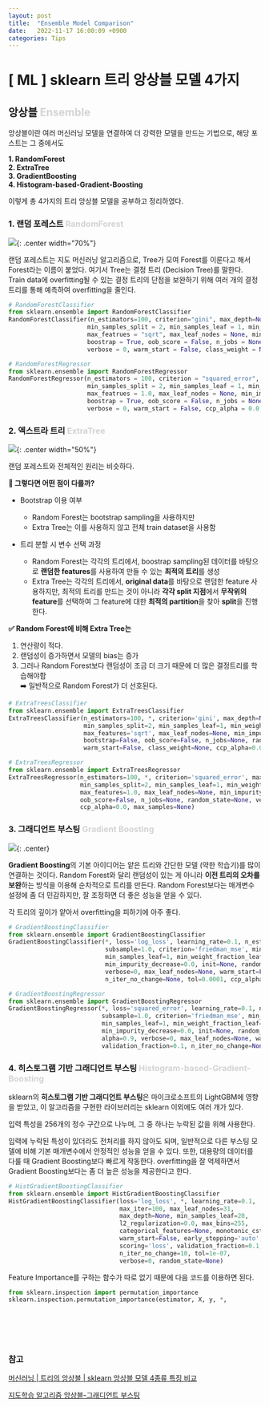 ```yaml
---
layout: post
title:  "Ensemble Model Comparison"
date:   2022-11-17 16:00:09 +0900
categories: Tips
---
```

# [ ML ] sklearn 트리 앙상블 모델 4가지



## 앙상블 <font color = 'lightgray'>Ensemble</font>
앙상블이란 
여러 머신러닝 모델을 연결하여 더 강력한 모델을 만드는 기법으로, 해당 포스트는 그 중에서도

**1. RandomForest** <br/>
**2. ExtraTree** <br/>
**3. GradientBoosting** <br/> 
**4. Histogram-based-Gradient-Boosting** <br/>
 
이렇게 총 4가지의 트리 앙상블 모델을 공부하고 정리하였다.



### 1. 랜덤 포레스트 <font color = 'lightgray'>RandomForest</font>

![](/assets/img/img_221117/random_forest_img.png){: .center width="70%"}

랜덤 포레스트는 지도 머신러닝 알고리즘으로, Tree가 모여 Forest를 이룬다고 해서 Forest라는 이름이 붙었다. 여기서 Tree는 결정 트리 (Decision Tree)를 말한다. Train data에 overfitting될 수 있는 결정 트리의 단점을 보완하기 위해 여러 개의 결정 트리를 통해 예측하여 overfitting을 줄인다.

```python
# RandomForestClassifier
from sklearn.ensemble import RandomForestClassifier
RandomForestClassifier(n_estimators=100, criterion="gini", max_depth=None,
                      min_samples_split = 2, min_samples_leaf = 1, min_weight_fraction_leaf = 0.0,
                      max_featrues = "sqrt", max_leaf_nodes = None, min_impurity_decrease = 0.0,
                      boostrap = True, oob_score = False, n_jobs = None, random_state = None,
                      verbose = 0, warm_start = False, class_weight = None, ccp_alpha = 0.0, max_samples = None)
```

```python
# RandomForestRegressor
from sklearn.ensemble import RandomForestRegressor
RandomForestRegressor(n_estimators = 100, criterion = "squared_error", max_depth = None,
                      min_samples_split = 2, min_samples_leaf = 1, min_weight_fraction_leaf = 0.0,
                      max_featrues = 1.0, max_leaf_nodes = None, min_impurity_decrease = 0.0,
                      boostrap = True, oob_score = False, n_jobs = None, random_state = None,
                      verbose = 0, warm_start = False, ccp_alpha = 0.0, max_samples = None)
```


### 2. 엑스트라 트리 <font color = 'lightgray'>ExtraTree</font>
![](/assets/img/img_221116/extra_tree_model.png){: .center width="50%"}

랜덤 포레스트와 전체적인 원리는 비슷하다.

**🤔 그렇다면 어떤 점이 다를까?**

* Bootstrap 이용 여부
  * Random Forest는 bootstrap sampling을 사용하지만
  * Extra Tree는 이를 사용하지 않고 전체 train dataset을 사용함


* 트리 분할 시 변수 선택 과정
  * Random Forest는 각각의 트리에서, boostrap sampling된 데이터를 바탕으로 **랜덤한 features**를 사용하여 만들 수 있는 **최적의 트리**를 생성
  * Extra Tree는 각각의 트리에서, **original data**를 바탕으로 랜덤한 feature 사용하지만, 최적의 트리를 만드는 것이 아니라 **각각 split 지점**에서 **무작위의 feature**를 선택하여 그 feature에 대한 **최적의 partition**을 찾아 **split**을 진행한다. 

**✅ Random Forest에 비해 Extra Tree는**

1. 연산량이 적다.
2. 랜덤성이 증가하면서 모델의 bias는 증가
3. 그러나 Random Forest보다 랜덤성이 조금 더 크기 때문에 더 많은 결정트리를 학습해야함 <br/>  ➡️ 일반적으로 Random Forest가 더 선호된다.

```python
# ExtraTreesClassifier
from sklearn.ensemble import ExtraTreesClassifier
ExtraTreesClassifier(n_estimators=100, *, criterion='gini', max_depth=None, 
                     min_samples_split=2, min_samples_leaf=1, min_weight_fraction_leaf=0.0, 
                     max_features='sqrt', max_leaf_nodes=None, min_impurity_decrease=0.0, 
                     bootstrap=False, oob_score=False, n_jobs=None, random_state=None, verbose=0, 
                     warm_start=False, class_weight=None, ccp_alpha=0.0, max_samples=None)
```

```python
# ExtraTreesRegressor
from sklearn.ensemble import ExtraTreesRegressor
ExtraTreesRegressor(n_estimators=100, *, criterion='squared_error', max_depth=None, 
                    min_samples_split=2, min_samples_leaf=1, min_weight_fraction_leaf=0.0, 
                    max_features=1.0, max_leaf_nodes=None, min_impurity_decrease=0.0, bootstrap=False,
                    oob_score=False, n_jobs=None, random_state=None, verbose=0, warm_start=False, 
                    ccp_alpha=0.0, max_samples=None)
```

### 3. 그래디언트 부스팅 <font color='lightgray'>Gradient Boosting</font>
![](/assets/img/img_221116/gradient_boosting.png){: .center}

**Gradient Boosting**의 기본 아이디어는 얕은 트리와 간단한 모델 (약한 학습기)를 많이 연결하는 것이다. Random Forest와 달리 랜덤성이 있는 게 아니라 **이전 트리의 오차를 보완**하는 방식을 이용해 순차적으로 트리를 만든다. Random Forest보다는 매개변수 설정에 좀 더 민감하지만, 잘 조정하면 더 좋은 성능을 얻을 수 있다.

각 트리의 깊이가 얕아서 overfitting을 피하기에 아주 좋다. 

```python
# GradientBoostingClassifier
from sklearn.ensemble import GradientBoostingClassifier
GradientBoostingClassifier(*, loss='log_loss', learning_rate=0.1, n_estimators=100, 
                           subsample=1.0, criterion='friedman_mse', min_samples_split=2,
                           min_samples_leaf=1, min_weight_fraction_leaf=0.0, max_depth=3, 
                           min_impurity_decrease=0.0, init=None, random_state=None, max_features=None, 
                           verbose=0, max_leaf_nodes=None, warm_start=False, validation_fraction=0.1, 
                           n_iter_no_change=None, tol=0.0001, ccp_alpha=0.0)
```

```python
# GradientBoostingRegressor
from sklearn.ensemble import GradientBoostingRegressor
GradientBoostingRegressor(*, loss='squared_error', learning_rate=0.1, n_estimators=100, 
                          subsample=1.0, criterion='friedman_mse', min_samples_split=2, 
                          min_samples_leaf=1, min_weight_fraction_leaf=0.0, max_depth=3, 
                          min_impurity_decrease=0.0, init=None, random_state=None, max_features=None, 
                          alpha=0.9, verbose=0, max_leaf_nodes=None, warm_start=False, 
                          validation_fraction=0.1, n_iter_no_change=None, tol=0.0001, ccp_alpha=0.0)
```

### 4. 히스토그램 기반 그래디언트 부스팅 <font color='lightgray'>Histogram-based-Gradient-Boosting</font>

sklearn의 **히스토그램 기반 그래디언트 부스팅**은 마이크로소프트의 LightGBM에 영향을 받았고, 이 알고리즘을 구현한 라이브러리는 sklearn 이외에도 여러 개가 있다.

입력 특성을 256개의 정수 구간으로 나누며, 그 중 하나는 누락된 값을 위해 사용한다.

입력에 누락된 특성이 있더라도 전처리를 하지 않아도 되며, 일반적으로 다른 부스팅 모델에 비해 기본 매개변수에서 안정적인 성능을 얻을 수 있다. 또한, 대용량의 데이터를 다룰 때 Gradient Boosting보다 빠르게 작동한다. overfitting을 잘 억제하면서 Gradient Boosting보다는 좀 더 높은 성능을 제공한다고 한다. 

```python
# HistGradientBoostingClassifier
from sklearn.ensemble import HistGradientBoostingClassifier
HistGradientBoostingClassifier(loss='log_loss', *, learning_rate=0.1, 
                               max_iter=100, max_leaf_nodes=31, 
                               max_depth=None, min_samples_leaf=20, 
                               l2_regularization=0.0, max_bins=255,
                               categorical_features=None, monotonic_cst=None,
                               warm_start=False, early_stopping='auto', 
                               scoring='loss', validation_fraction=0.1,
                               n_iter_no_change=10, tol=1e-07, 
                               verbose=0, random_state=None)
```


Feature Importance를 구하는 함수가 따로 없기 때문에 다음 코드를 이용하면 된다.

```python
from sklearn.inspection import permutation_importance
sklearn.inspection.permutation_importance(estimator, X, y, *, 
																					scoring=None, n_repeats=5, 
																					n_jobs=None, 
																					random_state=None, 
																					sample_weight=None, 
																					max_samples=1.0)
```



### 참고
[머신러닝 | 트리의 앙상블 | sklearn 앙상블 모델 4종류 특징 비교](https://splendidlolli.tistory.com/441)

[지도학습 알고리즘 앙상블-그래디언트 부스팅](https://jhryu1208.github.io/data/2020/11/16/ML_decision_tree_ensemble_gradientboosting/)